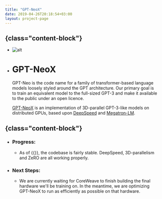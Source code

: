 ```yaml
---
title: "GPT-NeoX"
date: 2019-04-26T20:18:54+03:00
layout: project-page
---
```


## {class="content-block"}
- ![alt](../../images/art50.png)
- # GPT-NeoX
    GPT&#8288;-&#8288;Neo is the code name for a family of transformer-based language models loosely styled around the GPT architecture. Our primary goal is to train an equivalent model to the full-sized GPT&#8288;-&#8288;3 and make it available to the public under an open licence.

    [GPT&#8288;-&#8288;NeoX](https://github.com/EleutherAI/gpt-neox) is an implementation of 3D-parallel GPT&#8288;-&#8288;3-like models on distributed GPUs, based upon [DeepSpeed](https://www.deepspeed.ai/) and [Megatron&#8288;-&#8288;LM](https://github.com/NVIDIA/Megatron-LM).


## {class="content-block"}
- ### Progress:
    - As of {{<date year="2021" month="03" day="31">}}, the codebase is fairly stable. DeepSpeed, 3D-parallelism and ZeRO are all working properly.
- ### Next Steps:
    - We are currently waiting for CoreWeave to finish building the final hardware we'll be training on. In the meantime, we are optimizing GPT&#8288;-&#8288;NeoX to run as efficiently as possible on that hardware.

